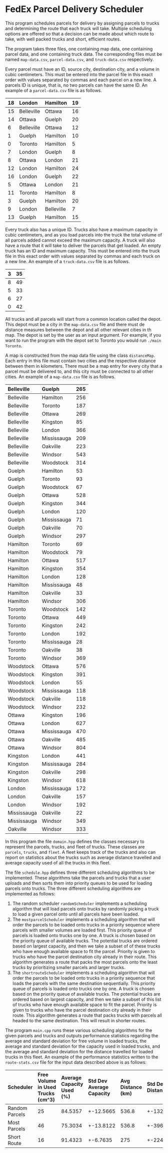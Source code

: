 # FedEx Parcel Delivery Scheduler

This program schedules parcels for delivery by assigning parcels to trucks and determining the route that each truck will take. Multiple scheduling options are offered so that a decision can be made about which route to take, with well packed trucks and short, efficient routes.

The program takes three files, one containing map data, one containing parcel data, and one containing truck data. The corresponding files must be named `map-data.csv`, `parcel-data.csv`, and `truck-data.csv` respectively. 

Every parcel must have an ID, source city, destination city, and a volume in cubic centimeters. This must be entered into the parcel file in this exact order with values separated by commas and each parcel on a new line. A parcels ID is unique, that is, no two parcels can have the same ID. An example of a `parcel-data.csv` file is as follows.


| 18 | London | Hamilton | 19 |
|:---|:---|:---|:---|
| 15| Belleville | Ottawa | 16 |
|14 | Ottawa | Guelph | 20|
|6| Belleville| Ottawa| 12|
|1| Guelph| Hamilton| 10|
|0| Toronto| Hamilton| 5|
|7| London| Guelph| 8|
|8| Ottawa| London| 21|
|12| London| Hamilton| 24|
|16| London| Guelph| 22|
|5| Ottawa| London| 21|
|11| Toronto| Hamilton| 8|
|3| Guelph| Hamilton| 20|
|9| London| Belleville| 7|
|13| Guelph| Hamilton| 15|


Every truck also has a unique ID. Trucks also have a maximum capacity in cubic centimeters, and as you load parcels into the truck the total volume of all parcels added cannot exceed the maximum capacity. A truck will also have a route that it will take to deliver the parcels that get loaded. An empty truck has an ID and maximum capacity. This must be entered into the truck file in this exact order with values separated by commas and each truck on a new line. An example of a `truck-data.csv` file is as follows.

|3| 35|
|:---|:---|
|8| 49|
|5| 33|
|6| 27|
|0| 42|


All trucks and all parcels will start from a common location called the depot. This depot must be a city in the `map-data.csv` file and there must de distance measures between the depot and all other relevant cities in th map. The depot is set by the user as an input argument. For example, if you want to run the program with the depot set to Toronto you would run `./main Toronto`.

A map is constructed from the map data file using the class `distanceMap`. Each entry in this file must contain two cities and the respective distance between them in kilometers. There must be a map entry for every city that a parcel must be delivered to, and this city must be connected to all other cities. An example of a `map-data.csv` file is as follows.

Belleville| Guelph| 265
|:---|:---|:---|
Belleville| Hamilton| 256
Belleville| Toronto| 187
Belleville| Ottawa| 269
Belleville| Kingston| 85
Belleville| London| 366
Belleville| Mississauga| 209
Belleville| Oakville| 223
Belleville| Windsor| 543
Belleville| Woodstock| 314
Guelph| Hamilton| 53
Guelph| Toronto| 93
Guelph| Woodstock| 67
Guelph| Ottawa| 528
Guelph| Kingston| 344
Guelph| London| 120
Guelph| Mississauga| 71
Guelph| Oakville| 70
Guelph| Windsor| 297
Hamilton| Toronto| 69
Hamilton| Woodstock| 79
Hamilton| Ottawa| 517
Hamilton| Kingston| 354
Hamilton| London| 128
Hamilton| Mississauga| 48
Hamilton| Oakville| 33
Hamilton| Windsor| 306
Toronto| Woodstock| 142
Toronto| Ottawa| 449
Toronto| Kingston| 242
Toronto| London| 192
Toronto| Mississauga| 28
Toronto| Oakville| 38
Toronto| Windsor| 369
Woodstock| Ottawa| 576
Woodstock| Kingston| 391
Woodstock| London| 55
Woodstock| Mississauga| 118
Woodstock| Oakville| 118
Woodstock| Windsor| 232
Ottawa| Kingston| 196
Ottawa| London| 627
Ottawa| Mississauga| 470
Ottawa| Oakville| 485
Ottawa| Windsor| 804
Kingston| London| 441
Kingston| Mississauga| 284
Kingston| Oakville| 298
Kingston| Windsor| 618
London| Mississauga| 172
London| Oakville| 157
London| Windsor| 192
Mississauga| Oakville| 22
Mississauga| Windsor| 349
Oakville| Windsor| 333

In this program the file `domain.hpp` defines the classes necessary to represent the parcels, trucks, and fleet of trucks. These classes are `parcels`, `trucks`, and `fleet`. A fleet keeps track of the trucks and also can report on statistics about the trucks such as average distance travelled and average capacity used of all the trucks in this fleet.

The file `schedule.hpp` defines three different scheduling algorithms to be implemented. These algorithms take the parcels and trucks that a user uploads and then sorts them into priority queues to be used for loading parcels onto trucks. The three different scheduling algorithms are implemented as follows: 

1. The random scheduler `randomScheduler` implements a scheduling algorithm that will load parcels onto trucks by randomly picking a truck to load a given parcel onto until all parcels have been loaded.
2. The `mostparcelScheduler` implements a scheduling algorithm that will order the parcels to be loaded onto trucks in a priority sequence where parcels with smaller volumes are loaded first. This priority queue of parcels is loaded onto trucks one by one. A truck is chosen based on the priority queue of available trucks. The potential trucks are ordered based on largest capacity, and then we take a subset of of these trucks who have enough available space to fit the parcel. Priority is given to trucks who have the parcel destination city already in their route. This algorithm generates a route that packs the most parcels onto the least trucks by prioritizing smaller parcels and larger trucks.
3. The `shortrouteScheduler` implements a scheduling algorithm that will order the parcels to be loaded onto trucks in a priority sequence that loads the parcels with the same destination sequentially. This priority queue of parcels is loaded onto trucks one by one. A truck is chosen based on the priority queue of available trucks. The potential trucks are ordered based on largest capacity, and then we take a subset of this list of trucks who have enough available space to fit the parcel. Priority is given to trucks who have the parcel destination city already in their route. This algorithm generates a route that packs trucks with parcels all headed to the same destination. This will result in shorter routes.

The program `main.cpp` runs these various scheduling algorithms for the given parcels and trucks and outputs performance statistics regarding the average and standard deviation for free volume in loaded trucks, the average and standard deviation for the capacity used in loaded trucks, and the average and standard deviation for the distance travelled for loaded trucks in this fleet. An example of the performance statistics written to the `route-stats.csv` file for the input data described above is as follows:

Scheduler| Free Volume in Used Trucks (cm^3)| Average Capacity Used (%)| Std Dev Average Capacity| Avg Distance (km)| Std Dev Distance
|:---|:---|:---|:---|:---|:---|
Random Parcels| 25| 84.5357| +-12.5665| 536.8| +-132.59
Most Parcels| 46| 75.3034| +-13.8122| 536.8| +-396.749
Short Route| 16| 91.4323| +-6.7635| 275| +-224.113
